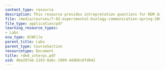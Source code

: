 ```yaml
---
content_type: resource
description: This resource provides intrepretation questions for RDM day 4.
file: /media/courses/7-02-experimental-biology-communication-spring-2005/4be207ab21938a6c19094ddb6c0fd042_rdm4_interps.pdf
file_type: application/pdf
learning_resource_types:
- Labs
ocw_type: OCWFile
parent_title: Labs
parent_type: CourseSection
resourcetype: Document
title: rdm4_interps.pdf
uid: 4be207ab-2193-8a6c-1909-4ddb6c0fd042
---
```

